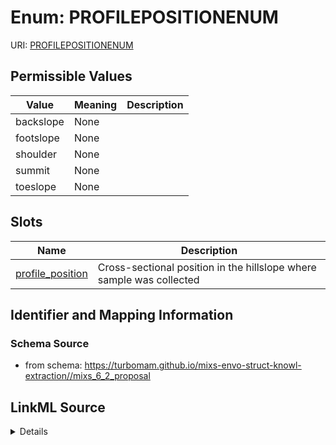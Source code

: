 # Enum: PROFILEPOSITIONENUM



URI: [PROFILEPOSITIONENUM](PROFILEPOSITIONENUM)

## Permissible Values

| Value | Meaning | Description |
| --- | --- | --- |
| backslope | None |  |
| footslope | None |  |
| shoulder | None |  |
| summit | None |  |
| toeslope | None |  |




## Slots

| Name | Description |
| ---  | --- |
| [profile_position](profile_position.md) | Cross-sectional position in the hillslope where sample was collected |






## Identifier and Mapping Information







### Schema Source


* from schema: https://turbomam.github.io/mixs-envo-struct-knowl-extraction//mixs_6_2_proposal




## LinkML Source

<details>
```yaml
name: PROFILE_POSITION_ENUM
from_schema: https://turbomam.github.io/mixs-envo-struct-knowl-extraction//mixs_6_2_proposal
rank: 1000
permissible_values:
  backslope:
    text: backslope
  footslope:
    text: footslope
  shoulder:
    text: shoulder
  summit:
    text: summit
  toeslope:
    text: toeslope

```
</details>
